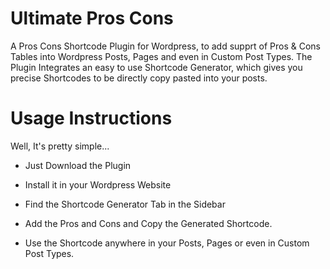 # Ultimate Pros Cons
A Pros Cons Shortcode Plugin for Wordpress, to add supprt of Pros & Cons Tables into Wordpress Posts, Pages and even in Custom Post Types. The Plugin Integrates an easy to use Shortcode Generator, which gives you precise Shortcodes to be directly copy pasted into your posts.

# Usage Instructions

Well, It's pretty simple...

- Just Download the Plugin

- Install it in your Wordpress Website

- Find the Shortcode Generator Tab in the Sidebar

- Add the Pros and Cons and Copy the Generated Shortcode.

- Use the Shortcode anywhere in your Posts, Pages or even in Custom Post Types.
